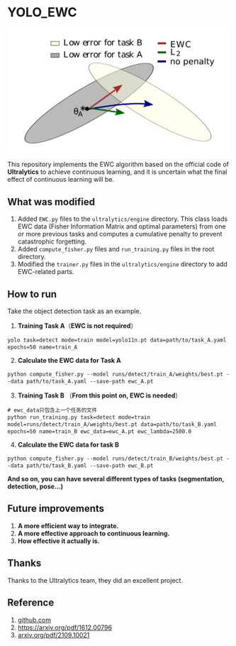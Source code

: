 # YOLO_EWC

<img src="https://github.com/nl1xx/yolo-ewc/blob/master/EWC.png" alt="EWC" style="zoom:50%;" />

This repository implements the EWC algorithm based on the official code of **Ultralytics** to achieve continuous learning, and it is uncertain what the final effect of continuous learning will be.

## **What was modified**

1. Added `EWC.py` files to the `ultralytics/engine` directory. This class loads EWC data (Fisher Information Matrix and optimal parameters) from one or more previous tasks and computes a cumulative penalty to prevent catastrophic forgetting.
2. Added `compute_fisher.py` files and `run_training.py` files in the root directory.
3. Modified the `trainer.py` files in the `ultralytics/engine` directory to add EWC-related parts.

## **How to run**

Take the object detection task as an example.

1. **Training Task A**（**EWC is not required**）

```
yolo task=detect mode=train model=yolo11n.pt data=path/to/task_A.yaml epochs=50 name=train_A
```

2. **Calculate the EWC data for Task A**

```
python compute_fisher.py --model runs/detect/train_A/weights/best.pt --data path/to/task_A.yaml --save-path ewc_A.pt
```

3. **Training Task B** （**From this point on, EWC is needed**）

```
# ewc_data只包含上一个任务的文件
python run_training.py task=detect mode=train model=runs/detect/train_A/weights/best.pt data=path/to/task_B.yaml epochs=50 name=train_B ewc_data=ewc_A.pt ewc_lambda=2500.0
```

4. **Calculate the EWC data for task B**

```
python compute_fisher.py --model runs/detect/train_B/weights/best.pt --data path/to/task_B.yaml --save-path ewc_B.pt
```

**And so on, you can have several different types of tasks (segmentation, detection, pose...)**

## **Future improvements**

1. **A more efficient way to integrate.**
2. **A more effective approach to continuous learning.**
3. **How effective it actually is.**

## Thanks

Thanks to the Ultralytics team, they did an excellent project.

## Reference

1. [github.com](https://github.com/ultralytics/ultralytics)
2. https://arxiv.org/pdf/1612.00796
3. [arxiv.org/pdf/2109.10021](https://arxiv.org/pdf/2109.10021)

